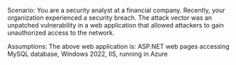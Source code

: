 Scenario: You are a security analyst at a financial company. Recently, your organization experienced a 
security breach. The attack vector was an unpatched vulnerability in a web application that allowed 
attackers to gain unauthorized access to the network. 

Assumptions:
  The above web application is: ASP.NET web pages accessing MySQL database, Windows 2022, IIS, running in Azure
